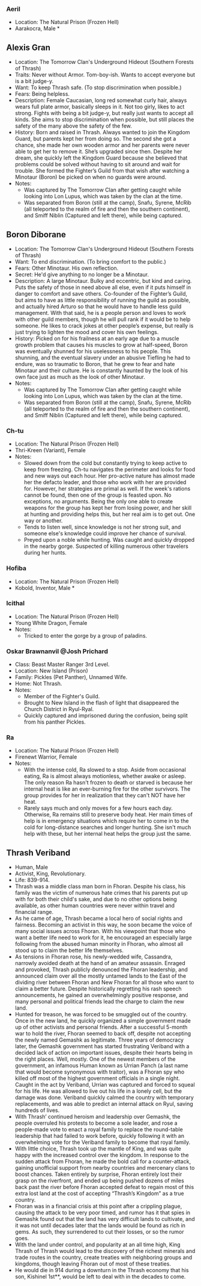 ### Aeril
  * Location: The Natural Prison (Frozen Hell)
  * Aarakocra, Male
    * 

## Alexis Gran
  * Location: The Tomorrow Clan's Underground Hideout (Southern Forests of Thrash)
  * Traits: Never without Armor.  Tom-boy-ish.  Wants to accept everyone but is a bit judge-y.
  * Want: To keep Thrash safe. (To stop discrimination when possible.)
  * Fears: Being helpless.
  * Description: Female Caucasian, long red somewhat curly hair, always wears full plate armor, basically sleeps in it.  Not too girly, likes to act strong.  Fights with being a bit judge-y, but really just wants to accept all kinds.  She aims to stop discrimination when possible, but still places the safety of the many above the safety of the few.
  * History: Born and raised in Thrash.  Always wanted to join the Kingdom Guard, but parents kept her from doing so.  The second she got a chance, she made her own wooden armor and her parents were never able to get her to remove it.  She’s upgraded since then.  Despite her dream, she quickly left the Kingdom Guard because she believed that problems could be solved without having to sit around and wait for trouble.  She formed the Fighter’s Guild from that wish after watching a Minotaur (Boron) be picked on when no guards were around.  
  * Notes:
    * Was captured by The Tomorrow Clan after getting caught while looking into Lon Lupus, which was taken by the clan at the time.
    * Was separated from Boron (still at the camp), Snafu, Syrene, McRib (all teleported to the realm of fire and then the southern continent), and Smiff Niblin (Captured and left there), while being captured.
  

## Boron Diborane
  * Location: The Tomorrow Clan's Underground Hideout (Southern Forests of Thrash)
  * Want: To end discrimination. (To bring comfort to the public.)
  * Fears: Other Minotaur. His own reflection.
  * Secret: He'd give anything to no longer be a Minotaur.  
  * Description: A large Minotaur.  Bulky and eccentric, but kind and caring.  Puts the safety of those in need above all else, even if it puts himself in danger to comfort and save others.  Co-founder of the Fighter’s Guild, but aims to have as little responsibility of running the guild as possible, and actually hired Arturo so that he would have to handle less guild management.  With that said, he is a people person and loves to work with other guild members, though he will pull rank if it would be to help someone.  He likes to crack jokes at other people’s expense, but really is just trying to lighten the mood and cover his own feelings.
  * History: Picked on for his frailness at an early age due to a muscle growth problem that causes his muscles to grow at half-speed, Boron was eventually shunned for his uselessness to his people.  This shunning, and the eventual slavery under an abusive Tiefling he had to endure, was so traumatic to Boron, that he grew to fear and hate Minotaur and their culture.  He is constantly haunted by the look of his own face just as much as the look of other Minotaur. 
  * Notes:
    * Was captured by The Tomorrow Clan after getting caught while looking into Lon Lupus, which was taken by the clan at the time.
    * Was separated from Boron (still at the camp), Snafu, Syrene, McRib (all teleported to the realm of fire and then the southern continent), and Smiff Niblin (Captured and left there), while being captured.


### Ch-tu
  * Location: The Natural Prison (Frozen Hell)
  * Thri-Kreen (Variant), Female
  * Notes:
    * Slowed down from the cold but constantly trying to keep active to keep from freezing.  Ch-tu navigates the perimeter and looks for food and new ways out each hour.  Her pro-active nature has almost made her the defacto leader, and those who work with her are provided for.  However, her strategies are primal as well.  If the week's rations cannot be found, then one of the group is feasted upon.  No exceptions, no arguments.  Being the only one able to create weapons for the group has kept her from losing power, and her skill at hunting and providing helps this, but her real aim is to get out.  One way or another.
    * Tends to listen well, since knowledge is not her strong suit, and someone else's knowledge could improve her chance of survival.
    * Preyed upon a noble while hunting.  Was caught and quickly dropped in the nearby gorge.  Suspected of killing numerous other travelers during her hunts.


### Hofiba
  * Location: The Natural Prison (Frozen Hell)
  * Kobold, Inventor, Male
    *  


### Icithal
  * Location: The Natural Prison (Frozen Hell)
  * Young White Dragon, Female
  * Notes:
    * Tricked to enter the gorge by a group of paladins.  


### Oskar Brawnanvil @Josh Prichard
  * Class: Beast Master Ranger 3rd Level.
  * Location: New Island (Prison)
  * Family: Pickles (Pet Panther), Unnamed Wife.
  * Home: Not Thrash.
  * Notes:
    * Member of the Fighter's Guild.
    * Brought to New Island in the flash of light that disappeared the Church District in Ryul-Ryal.
    * Quickly captured and imprisoned during the confusion, being split from his panther Pickles.

### Ra
  * Location: The Natural Prison (Frozen Hell)
  * Firenewt Warrior, Female
  * Notes:
    * With the intense cold, Ra slowed to a stop.  Aside from occasional eating, Ra is almost always motionless, whether awake or asleep.  The only reason Ra hasn't frozen to death or starved is because her internal heat is like an ever-burning fire for the other survivors.  The group provides for her in realization that they can't NOT have her heat.
    * Rarely says much and only moves for a few hours each day.  Otherwise, Ra remains still to preserve body heat.  Her main times of help is in emergency situations which require her to come in to the cold for long-distance searches and longer hunting.  She isn't much help with these, but her internal heat helps the group just the same.


## Thrash Veriband
  * Human, Male
  * Activist, King, Revolutionary.
  * Life: 839-914.
  * Thrash was a middle class man born in Fhoran.  Despite his class, his family was the victim of numerous hate crimes that his parents put up with for both their child's sake, and due to no other options being available, as other human countries were never within travel and financial range.  
  * As he came of age, Thrash became a local hero of social rights and fairness.  Becoming an activist in this way, he soon became the voice of many social issues across Fhoran.  With his viewpoint that those who want a better life need to work for it, he encouraged an especially large following from the abused human minority in Fhoran, who almost all stood up to claim the better life themselves.  
  * As tensions in Fhoran rose, his newly-wedded wife, Cassandra, narrowly avoided death at the hand of an amateur assassin.  Enraged and provoked, Thrash publicly denounced the Fhoran leadership, and announced claim over all the mostly untamed lands to the East of the dividing river between Fhoran and New Fhoran for all those who want to claim a better future.  Despite historically regretting his rash speech announcements, he gained an overwhelmingly positive response, and many personal and political friends lead the charge to claim the new land.  
  * Hunted for treason, he was forced to be smuggled out of the country.  Once in the new land, he quickly organized a simple government made up of other activists and personal friends.  After a successful 5-month war to hold the river, Fhoran seemed to back off, despite not accepting the newly named Gemashk as legitimate.  Three years of democracy later, the Gemashk government has started frustrating Veriband with a decided lack of action on important issues, despite their hearts being in the right places.  Well, mostly.  One of the newest members of the government, an infamous Human known as Urrian Panch (a last name that would become synonymous with traitor), was a Fhoran spy who killed off most of the highest government officials in a single night.  Caught in the act by Veriband, Urrian was captured and forced to squeal for his life.  He was allowed to live out his life in a lonely cell, but the damage was done.  Veriband quickly calmed the country with temporary replacements, and was able to predict an internal attack on Ryul, saving hundreds of lives.
  * With Thrash’ continued heroism and leadership over Gemashk, the people overruled his protests to become a sole leader, and rose a people-made vote to enact a royal family to replace the round-table leadership that had failed to work before, quickly following it with an overwhelming vote for the Veriband family to become that royal family.  
  * With little choice, Thrash took up the mantle of King, and was quite happy with the increased control over the kingdom.  In response to the sudden attack from Fhoran, he made the bold call for a counter-attack, gaining unofficial support from nearby countries and mercenary clans to boost chances.  Taken entirely by surprise, Fhoran entirely lost their grasp on the riverfront, and ended up being pushed dozens of miles back past the river before Fhoran accepted defeat to regain most of this extra lost land at the cost of accepting “Thrash’s Kingdom” as a true country.  
  * Fhoran was in a financial crisis at this point after a crippling plague, causing the attack to be very poor timed, and rumor has it that spies in Gemashk found out that the land has very difficult lands to cultivate, and it was not until decades later that the lands would be found as rich in gems.  As such, they surrendered to cut their losses, or so the rumor goes.
  * With the land under control, and popularity at an all time high, King Thrash of Thrash would lead to the discovery of the richest minerals and trade routes in the country, create treaties with neighboring groups and kingdoms, though leaving Fhoran out of most of these treaties.
  * He would die in 914 during a downturn in the Thrash economy that his son, Kishinel 1st**, would be left to deal with in the decades to come. 

